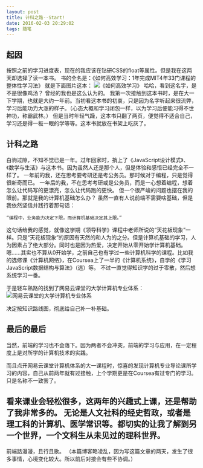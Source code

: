 ```yaml
---
layout: post
title: 计科之路--Start!
date: 2016-02-03 20:29:02
tags: 随笔
---
```

## 起因
按照之前的学习进度表，现在的我应该在钻研CSS的float等属性。但是我在这两天却选择了读一本书。
书的全名是：《如何高效学习：1年完成MIT4年33门课程的整体性学习法》
就是下面图片这本：
![《如何高效学习》](//7xoxxe.com1.z0.glb.clouddn.com/2017-09-09-050123.jpg)
哈哈，看到这名字，是不是很像鸡汤？
曾经的我也是这么认为的。
我第一次接触到这本书时，是在大一下学期，也就是大约一年前。当初看这本书的初衷，只是因为名字听起来很流弊，学习后能功力大涨的样子。（心态大概和学习闭包一样，以为学习后便能习得不世神功，称霸武林。）
但是当时年轻气躁，这本书只翻了两页，便觉得不适合自己，学习还是得一板一眼的学等等。这本书就放在书架上吃灰了。
## 计科之路
白驹过隙，不知不觉已是一年。过年回家时，捎上了《JavaScript设计模式》、《数学与生活》与这本书。因为虽然人还是那个人，但是体验和感悟已经完全不一样了。
一年前的我，还在思考要考研还是考公务员。那时候对于编程，只是觉得很新奇而已。
一年后的我，不在思考考研或是公务员，而是一心想着编程，想着怎么让代码写的更漂亮，怎么让代码跑的更快。
但一个很严峻的问题也摆在我的眼前。那就是我的计算机基础怎么办？
虽然一直有人说前端不需要啥基础，但是我依然坚信并践行着那句话：
```
“编程中，业务能力决定下限，而计算机基础决定其上限。”
```
这句话给我的感觉，就像这学期《领导科学》课程中老师所说的“天花板现象”一样。只是“天花板现象”的原因有天然的和人为的之分。但是计算机基础的学习，人为因素占了绝大部分。同时也是因为热爱，决定开始从零开始学计算机基础。
嗯……其实也不算从0开始学，之前自己也有学过一些计算机科学的课程。比如我的选修课《计算机网络》，在Coursea上了一半的《计算机系统》，自学的《学习JavaScript数据结构与算法》（逃）等。
不过一直觉得知识学的过于零散，然后想系统学习一番。

于是轻车熟路的找到了网易云课堂的大学计算机专业体系：
![网易云课堂的大学计算机专业体系](//7xoxxe.com1.z0.glb.clouddn.com/2017-09-09-050124.png)

决定按知识路线图，彻底给自己补一补基础。
## 最后的最后
当然，前端的学习也不会落下。因为两者不会冲突，前端的学习与应用，在一定程度上是对所学的计算机技术的实践。

而且点开网易云课堂计算机体系的大一课程时，惊喜的发现计算机专业导论课所学习的内容，自己从前两年就有过接触，上个学期更是在Coursea有过专门的学习。只是名称不一致罢了。

看来课业会轻松很多，这两年的兴趣式上课，还是帮助了我非常多的。
无论是人文社科的经史哲政，或者是理工科的计算机、医学常识等。都切实的让我了解到另一个世界，一个文科生从未见过的理科世界。
---
前端路漫漫，且行且歌。
（本篇博客略凌乱，因为写这篇文章的两天，发生了很多事情，心境变化较大。所以前后对接会有些不协调。）